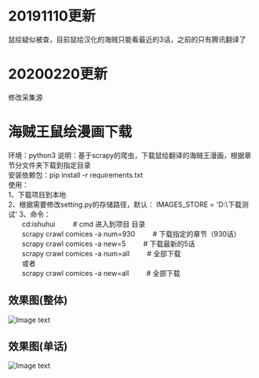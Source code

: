 # 20191110更新
鼠绘疑似被查，目前鼠绘汉化的海贼只能看最近的3话，之前的只有腾讯翻译了
# 20200220更新
修改采集源

# 海贼王鼠绘漫画下载
环境：python3
说明：基于scrapy的爬虫，下载鼠绘翻译的海贼王漫画，根据章节分文件夹下载到指定目录  
安装依赖包：pip install -r requirements.txt  
使用：  
1、下载项目到本地  
2、根据需要修改setting.py的存储路径，默认： IMAGES_STORE = 'D:\下载测试'
3、命令：  
&emsp;&emsp;cd:ishuhui &emsp;&emsp;  # cmd 进入到项目 目录  
&emsp;&emsp;scrapy crawl comices -a num=930 &emsp;&emsp; # 下载指定的章节（930话）  
&emsp;&emsp;scrapy crawl comices -a new=5 &emsp;&emsp;  # 下载最新的5话  
&emsp;&emsp;scrapy crawl comices -a num=all &emsp;&emsp; # 全部下载  
&emsp;&emsp;或者  
&emsp;&emsp;scrapy crawl comices -a new=all &emsp;&emsp; # 全部下载 
 
## 效果图(整体)  
![Image text](https://github.com/TurboWay/ishuhui/blob/master/img_example/eg.png)  
## 效果图(单话)   
![Image text](https://github.com/TurboWay/ishuhui/blob/master/img_example/eg2.png)  